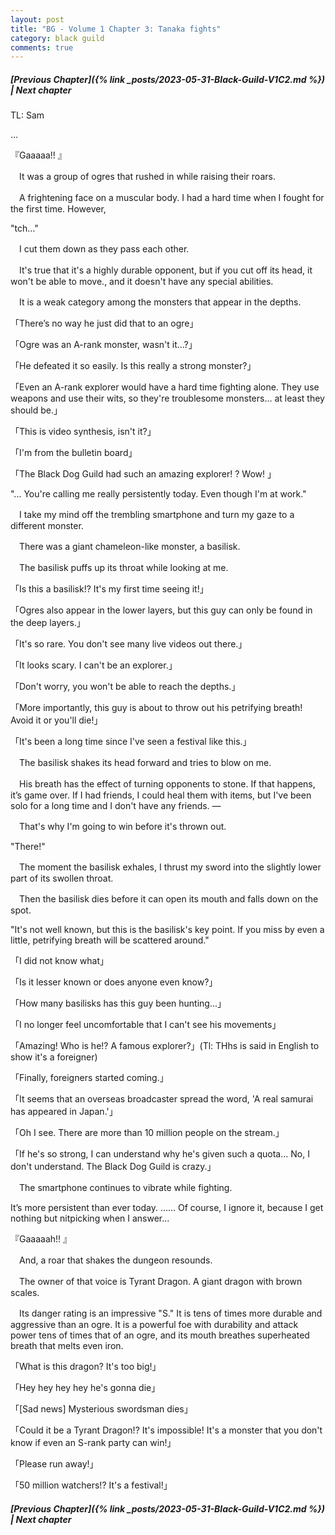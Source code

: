 ```yaml
---
layout: post
title: "BG - Volume 1 Chapter 3: Tanaka fights"
category: black guild
comments: true
---
```


##### [Previous Chapter]({% link _posts/2023-05-31-Black-Guild-V1C2.md %}) \| Next chapter


TL: Sam

…

『Gaaaaa!! 』



　It was a group of ogres that rushed in while raising their roars.

　A frightening face on a muscular body. I had a hard time when I fought for the first time. However,



"tch…"



　I cut them down as they pass each other.

　It's true that it's a highly durable opponent, but if you cut off its head, it won't be able to move., and it doesn't have any special abilities.

　It is a weak category among the monsters that appear in the depths.



「There’s no way he just did that to an ogre」

「Ogre was an A-rank monster, wasn't it...?」

「He defeated it so easily. Is this really a strong monster?」

「Even an A-rank explorer would have a hard time fighting alone. They use weapons and use their wits, so they're troublesome monsters… at least they should be.」

「This is video synthesis, isn't it?」

「I'm from the bulletin board」

「The Black Dog Guild had such an amazing explorer! ? Wow! 」



"... You're calling me really persistently today. Even though I'm at work."



　I take my mind off the trembling smartphone and turn my gaze to a different monster.

　There was a giant chameleon-like monster, a basilisk.



　The basilisk puffs up its throat while looking at me.



「Is this a basilisk!? It's my first time seeing it!」

「Ogres also appear in the lower layers, but this guy can only be found in the deep layers.」

「It's so rare. You don't see many live videos out there.」

「It looks scary. I can't be an explorer.」

「Don't worry, you won't be able to reach the depths.」

「More importantly, this guy is about to throw out his petrifying breath! Avoid it or you'll die!」

「It's been a long time since I've seen a festival like this.」



　The basilisk shakes its head forward and tries to blow on me.

　His breath has the effect of turning opponents to stone. If that happens, it’s game over. If I had friends, I could heal them with items, but I've been solo for a long time and I don't have any friends. ―

　That's why I'm going to win before it's thrown out.



"There!"



　The moment the basilisk exhales, I thrust my sword into the slightly lower part of its swollen throat.

　Then the basilisk dies before it can open its mouth and falls down on the spot.



"It's not well known, but this is the basilisk's key point. If you miss by even a little, petrifying breath will be scattered around."



「I did not know what」

「Is it lesser known or does anyone even know?」

「How many basilisks has this guy been hunting...」

「I no longer feel uncomfortable that I can't see his movements」

「Amazing! Who is he!? A famous explorer?」(Tl: THhs is said in English to show it's a foreigner)

「Finally, foreigners started coming.」

「It seems that an overseas broadcaster spread the word, 'A real samurai has appeared in Japan.'」

「Oh I see. There are more than 10 million people on the stream.」

「If he's so strong, I can understand why he's given such a quota... No, I don't understand. The Black Dog Guild is crazy.」



　The smartphone continues to vibrate while fighting.

It’s more persistent than ever today. ...... Of course, I ignore it, because I get nothing but nitpicking when I answer...



『Gaaaaah!! 』



　And, a roar that shakes the dungeon resounds.

　The owner of that voice is Tyrant Dragon. A giant dragon with brown scales.

　Its danger rating is an impressive "S." It is tens of times more durable and aggressive than an ogre. It is a powerful foe with durability and attack power tens of times that of an ogre, and its mouth breathes superheated breath that melts even iron.



「What is this dragon? It's too big!」

「Hey hey hey hey he's gonna die」

「[Sad news] Mysterious swordsman dies」

「Could it be a Tyrant Dragon!? It's impossible! It's a monster that you don't know if even an S-rank party can win!」

「Please run away!」

「50 million watchers!? It's a festival!」


##### [Previous Chapter]({% link _posts/2023-05-31-Black-Guild-V1C2.md %}) \| Next chapter